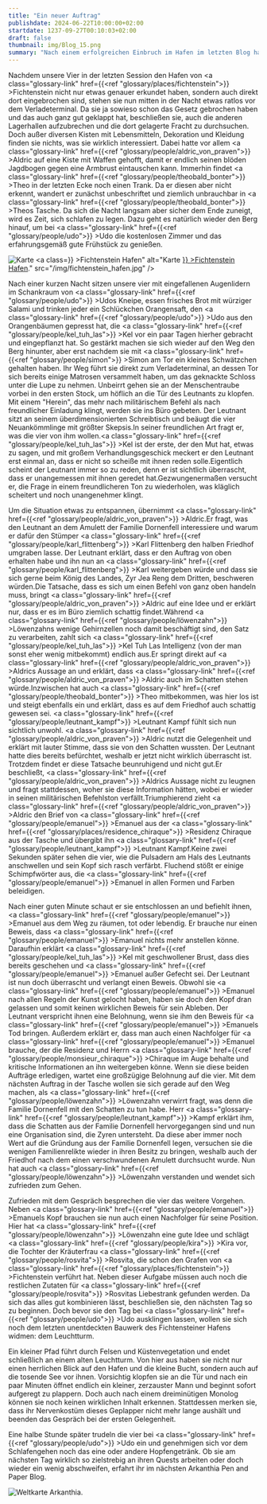 ```yaml
---
title: "Ein neuer Auftrag"
publishdate: 2024-06-22T10:00:00+02:00
startdate: 1237-09-27T00:10:03+02:00
draft: false
thumbnail: img/Blog_15.png
summary: "Nach einem erfolgreichen Einbruch im Hafen im letzten Blog haben unsere vier offensichtlich Gefallen an der Kriminalität gefunden und lassen diesmal weitere Einbrüche folgen. Außerdem lernen sie endlich den geheimnisvollen Auftraggeber von Karl Flittenberg kennen. Was dieser zu sagen hat und warum das ihre Zukunft beeinflussen wird, erfahrt ihr hier:"
---
```


Nachdem unsere Vier in der letzten Session den Hafen von <a class="glossary-link" href={{<ref "glossary/places/fichtenstein">}} >Fichtenstein</a> nicht nur etwas genauer erkundet haben, sondern auch direkt dort eingebrochen sind, stehen sie nun mitten in der Nacht etwas ratlos vor dem Verladeterminal. Da sie ja sowieso schon das Gesetz gebrochen haben und das auch ganz gut geklappt hat, beschließen sie, auch die anderen Lagerhallen aufzubrechen und die dort gelagerte Fracht zu durchsuchen. Doch außer diversen Kisten mit Lebensmitteln, Dekoration und Kleidung finden sie nichts, was sie wirklich interessiert. Dabei hatte vor allem <a class="glossary-link" href={{<ref "glossary/people/aldric_von_praven">}} >Aldric</a> auf eine Kiste mit Waffen gehofft, damit er endlich seinen blöden Jagdbogen gegen eine Armbrust eintauschen kann. Immerhin findet <a class="glossary-link" href={{<ref "glossary/people/theobald_bonter">}} >Theo</a> in der letzten Ecke noch einen Trank. Da er diesen aber nicht erkennt, wandert er zunächst unbeschriftet und ziemlich unbrauchbar in <a class="glossary-link" href={{<ref "glossary/people/theobald_bonter">}} >Theos</a> Tasche. Da sich die Nacht langsam aber sicher dem Ende zuneigt, wird es Zeit, sich schlafen zu legen. Dazu geht es natürlich wieder den Berg hinauf, um bei <a class="glossary-link" href={{<ref "glossary/people/udo">}} >Udo</a> die kostenlosen Zimmer und das erfahrungsgemäß gute Frühstück zu genießen.

<div class="img-max center">
  <img class="img-fluid rounded" title="Karte <a class="glossary-link" href={{<ref "glossary/places/fichtenstein_harbor">}} >Fichtenstein Hafen</a>" alt="Karte <a class="glossary-link" href={{<ref "glossary/places/fichtenstein_harbor">}} >Fichtenstein Hafen</a>." src="/img/fichtenstein_hafen.jpg" />
</div>

Nach einer kurzen Nacht sitzen unsere vier mit eingefallenen Augenlidern im Schankraum von <a class="glossary-link" href={{<ref "glossary/people/udo">}} >Udos</a> Kneipe, essen frisches Brot mit würziger Salami und trinken jeder ein Schlückchen Orangensaft, den <a class="glossary-link" href={{<ref "glossary/people/udo">}} >Udo</a> aus den Orangenbäumen gepresst hat, die <a class="glossary-link" href={{<ref "glossary/people/kel_tuh_las">}} >Kel</a> vor ein paar Tagen hierher gebracht und eingepflanzt hat. So gestärkt machen sie sich wieder auf den Weg den Berg hinunter, aber erst nachdem sie mit <a class="glossary-link" href={{<ref "glossary/people/simon">}} >Simon</a> am Tor ein kleines Schwätzchen gehalten haben. Ihr Weg führt sie direkt zum Verladeterminal, an dessen Tor sich bereits einige Matrosen versammelt haben, um das geknackte Schloss unter die Lupe zu nehmen. Unbeirrt gehen sie an der Menschentraube vorbei in den ersten Stock, um höflich an die Tür des Leutnants zu klopfen. Mit einem "Herein", das mehr nach militärischem Befehl als nach freundlicher Einladung klingt, werden sie ins Büro gebeten.  Der Leutnant sitzt an seinem überdimensionierten Schreibtisch und beäugt die vier Neuankömmlinge mit größter Skepsis.In seiner freundlichen Art fragt er, was die vier von ihm wollen.<a class="glossary-link" href={{<ref "glossary/people/kel_tuh_las">}} >Kel</a> ist der erste, der den Mut hat, etwas zu sagen, und mit großem Verhandlungsgeschick meckert er den Leutnant erst einmal an, dass er nicht so scheiße mit ihnen reden solle.Eigentlich scheint der Leutnant immer so zu reden, denn er ist sichtlich überrascht, dass er unangemessen mit ihnen geredet hat.Gezwungenermaßen versucht er, die Frage in einem freundlicheren Ton zu wiederholen, was kläglich scheitert und noch unangenehmer klingt.

Um die Situation etwas zu entspannen, übernimmt <a class="glossary-link" href={{<ref "glossary/people/aldric_von_praven">}} >Aldric</a>.Er fragt, was den Leutnant an dem Amulett der Familie Dornenfell interessiere und warum er dafür den Stümper <a class="glossary-link" href={{<ref "glossary/people/karl_flittenberg">}} >Karl Flittenberg</a> den halben Friedhof umgraben lasse. Der Leutnant erklärt, dass er den Auftrag von oben erhalten habe und ihn nun an <a class="glossary-link" href={{<ref "glossary/people/karl_flittenberg">}} >Karl</a> weitergeben würde und dass sie sich gerne beim König des Landes, Zyr Jea Reng dem Dritten, beschweren würden.Die Tatsache, dass es sich um einen Befehl von ganz oben handeln muss, bringt <a class="glossary-link" href={{<ref "glossary/people/aldric_von_praven">}} >Aldric</a> auf eine Idee und er erklärt nur, dass er es im Büro ziemlich schattig findet.Während <a class="glossary-link" href={{<ref "glossary/people/löwenzahn">}} >Löwenzahns</a> wenige Gehirnzellen noch damit beschäftigt sind, den Satz zu verarbeiten, zahlt sich <a class="glossary-link" href={{<ref "glossary/people/kel_tuh_las">}} >Kel Tuh Las</a> Intelligenz (von der man sonst eher wenig mitbekommt) endlich aus.Er springt direkt auf <a class="glossary-link" href={{<ref "glossary/people/aldric_von_praven">}} >Aldrics</a> Aussage an und erklärt, dass <a class="glossary-link" href={{<ref "glossary/people/aldric_von_praven">}} >Aldric</a> auch im Schatten stehen würde.Inzwischen hat auch <a class="glossary-link" href={{<ref "glossary/people/theobald_bonter">}} >Theo</a> mitbekommen, was hier los ist und steigt ebenfalls ein und erklärt, dass es auf dem Friedhof auch schattig gewesen sei. <a class="glossary-link" href={{<ref "glossary/people/leutnant_kampf">}} >Leutnant Kampf</a> fühlt sich nun sichtlich unwohl.
<a class="glossary-link" href={{<ref "glossary/people/aldric_von_praven">}} >Aldric</a> nutzt die Gelegenheit und erklärt mit lauter Stimme, dass sie von den Schatten wussten.  Der Leutnant hatte dies bereits befürchtet, weshalb er jetzt nicht wirklich überrascht ist. Trotzdem findet er diese Tatsache beunruhigend und nicht gut.Er beschließt, <a class="glossary-link" href={{<ref "glossary/people/aldric_von_praven">}} >Aldrics</a> Aussage nicht zu leugnen und fragt stattdessen, woher sie diese Information hätten, wobei er wieder in seinen militärischen Befehlston verfällt.Triumphierend zieht <a class="glossary-link" href={{<ref "glossary/people/aldric_von_praven">}} >Aldric</a> den Brief von <a class="glossary-link" href={{<ref "glossary/people/emanuel">}} >Emanuel</a> aus der <a class="glossary-link" href={{<ref "glossary/places/residence_chiraque">}} >Residenz Chiraque</a> aus der Tasche und übergibt ihn <a class="glossary-link" href={{<ref "glossary/people/leutnant_kampf">}} >Leutnant Kampf</a>.Keine zwei Sekunden später sehen die vier, wie die Pulsadern am Hals des Leutnants anschwellen und sein Kopf sich rasch verfärbt. Fluchend stößt er einige Schimpfwörter aus, die <a class="glossary-link" href={{<ref "glossary/people/emanuel">}} >Emanuel</a> in allen Formen und Farben beleidigen.

Nach einer guten Minute schaut er sie entschlossen an und befiehlt ihnen, <a class="glossary-link" href={{<ref "glossary/people/emanuel">}} >Emanuel</a> aus dem Weg zu räumen, tot oder lebendig. Er brauche nur einen Beweis, dass <a class="glossary-link" href={{<ref "glossary/people/emanuel">}} >Emanuel</a> nichts mehr anstellen könne. Daraufhin erklärt <a class="glossary-link" href={{<ref "glossary/people/kel_tuh_las">}} >Kel</a> mit geschwollener Brust, dass dies bereits geschehen und <a class="glossary-link" href={{<ref "glossary/people/emanuel">}} >Emanuel</a> außer Gefecht sei. Der Leutnant ist nun doch überrascht und verlangt einen Beweis. Obwohl sie <a class="glossary-link" href={{<ref "glossary/people/emanuel">}} >Emanuel</a> nach allen Regeln der Kunst gelocht haben, haben sie doch den Kopf dran gelassen und somit keinen wirklichen Beweis für sein Ableben. Der Leutnant verspricht ihnen eine Belohnung, wenn sie ihm den Beweis für <a class="glossary-link" href={{<ref "glossary/people/emanuel">}} >Emanuels</a> Tod bringen. Außerdem erklärt er, dass man auch einen Nachfolger für <a class="glossary-link" href={{<ref "glossary/people/emanuel">}} >Emanuel</a> brauche, der die Residenz und Herrn <a class="glossary-link" href={{<ref "glossary/people/monsieur_chiraque">}} >Chiraque</a> im Auge behalte und kritische Informationen an ihn weitergeben könne. Wenn sie diese beiden Aufträge erledigen, wartet eine großzügige Belohnung auf die vier. Mit dem nächsten Auftrag in der Tasche wollen sie sich gerade auf den Weg machen, als <a class="glossary-link" href={{<ref "glossary/people/löwenzahn">}} >Löwenzahn</a> verwirrt fragt, was denn die Familie Dornenfell mit den Schatten zu tun habe. Herr <a class="glossary-link" href={{<ref "glossary/people/leutnant_kampf">}} >Kampf</a> erklärt ihm, dass die Schatten aus der Familie Dornenfell hervorgegangen sind und nun eine Organisation sind, die Zyren untersteht. Da diese aber immer noch Wert auf die Gründung aus der Familie Dornenfell legen, versuchen sie die wenigen Familienrelikte wieder in ihren Besitz zu bringen, weshalb auch der Friedhof nach dem einen verschwundenen Amulett durchsucht wurde. Nun hat auch <a class="glossary-link" href={{<ref "glossary/people/löwenzahn">}} >Löwenzahn</a> verstanden und wendet sich zufrieden zum Gehen.

Zufrieden mit dem Gespräch besprechen die vier das weitere Vorgehen. Neben <a class="glossary-link" href={{<ref "glossary/people/emanuel">}} >Emanuels</a> Kopf brauchen sie nun auch einen Nachfolger für seine Position. Hier hat <a class="glossary-link" href={{<ref "glossary/people/löwenzahn">}} >Löwenzahn</a> eine gute Idee und schlägt <a class="glossary-link" href={{<ref "glossary/people/kira">}} >Kira</a> vor, die Tochter der Kräuterfrau <a class="glossary-link" href={{<ref "glossary/people/rosvita">}} >Rosvita</a>, die schon den Grafen von <a class="glossary-link" href={{<ref "glossary/places/fichtenstein">}} >Fichtenstein</a> verführt hat. Neben dieser Aufgabe müssen auch noch die restlichen Zutaten für <a class="glossary-link" href={{<ref "glossary/people/rosvita">}} >Rosvitas</a> Liebestrank gefunden werden. Da sich das alles gut kombinieren lässt, beschließen sie, den nächsten Tag so zu beginnen. Doch bevor sie den Tag bei <a class="glossary-link" href={{<ref "glossary/people/udo">}} >Udo</a> ausklingen lassen, wollen sie sich noch dem letzten unentdeckten Bauwerk des Fichtensteiner Hafens widmen: dem Leuchtturm. 

Ein kleiner Pfad führt durch Felsen und Küstenvegetation und endet schließlich an einem alten Leuchtturm. Von hier aus haben sie nicht nur einen herrlichen Blick auf den Hafen und die kleine Bucht, sondern auch auf die tosende See vor ihnen. Vorsichtig klopfen sie an die Tür und nach ein paar Minuten öffnet endlich ein kleiner, zerzauster Mann und beginnt sofort aufgeregt zu plappern. Doch auch nach einem dreiminütigen Monolog können sie noch keinen wirklichen Inhalt erkennen. Stattdessen merken sie, dass ihr Nervenkostüm dieses Geplapper nicht mehr lange aushält und beenden das Gespräch bei der ersten Gelegenheit. 

Eine halbe Stunde später trudeln die vier bei <a class="glossary-link" href={{<ref "glossary/people/udo">}} >Udo</a> ein und genehmigen sich vor dem Schlafengehen noch das eine oder andere Hopfengetränk. Ob sie am nächsten Tag wirklich so zielstrebig an ihren Quests arbeiten oder doch wieder ein wenig abschweifen, erfahrt ihr im nächsten Arkanthia Pen and Paper Blog.

<div class="img-max center">
  <img class="img-fluid" title="Weltkarte Arkanthia" alt="Weltkarte Arkanthia." src="/img/Arkanthia_Full_Map_Fichtenstein_&_Fichtenstein_Hafen.jpg" />
</div>



